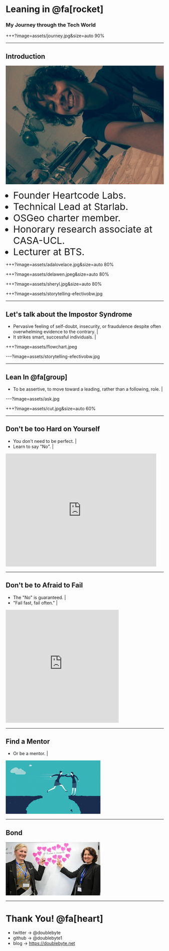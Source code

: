 # Leaning in @fa[rocket]
### My Journey through the Tech World

+++?image=assets/journey.jpg&size=auto 90%

---
## Introduction
<!-- Who am I?-->
<div id="container">
  <div id="content">
    <img src="https://raw.githubusercontent.com/doublebyte1/keynotes/master/assets/pasta_fresca.jpg">
  </div>
  <div id="navbar">
    <ul>
       <li style="font-size:30px">Founder Heartcode Labs.</li>
       <li style="font-size:30px">Technical Lead at Starlab.</li>
       <li style="font-size:30px">OSGeo charter member.</li>
       <li style="font-size:30px">Honorary research associate at CASA-UCL.</li>
       <li style="font-size:30px">Lecturer at BTS.</li>
    </ul>
  </div>
</div>

+++?image=assets/adalovelace.jpg&size=auto 80%

+++?image=assets/delawen.jpeg&size=auto 80%

+++?image=assets/sheryl.jpg&size=auto 80%

+++?image=assets/storytelling-efectivobw.jpg

---
## Let's talk about the Impostor Syndrome

- Pervasive feeling of self-doubt, insecurity, or fraudulence despite often overwhelming evidence to the contrary.  |
- It strikes smart, successful individuals.  |

+++?image=assets/flowchart.jpeg

---?image=assets/storytelling-efectivobw.jpg

---
## Lean In @fa[group]

 - To be assertive, to move toward a leading, rather than a following, role. |

---?image=assets/ask.jpg

+++?image=assets/cut.jpg&size=auto 60%

---
## Don't be too Hard on Yourself

- You don't need to be perfect. |
- Learn to say "No". |

<iframe src="https://giphy.com/embed/npUpB306c3EStRK6qP" width="480" height="360" frameBorder="0" class="giphy-embed" allowFullScreen></iframe>

---
## Don't be to Afraid to Fail

- The "No" is guaranteed. |
- "Fail fast, fail often." |

<iframe src="https://giphy.com/embed/Ub8XEam5vXbMY" width="360" height="360" frameBorder="0" class="giphy-embed" allowFullScreen></iframe><p></p>

---
## Find a Mentor

- Or be a mentor. |

<img src="assets/mentor.jpg" width="60%">

---
## Bond

<img src="assets/WIG_Speakers.jpg" width="60%">

---

# Thank You! @fa[heart]

* twitter -> @doublebyte
* github -> @doublebyte1
* blog -> https://doublebyte.net
